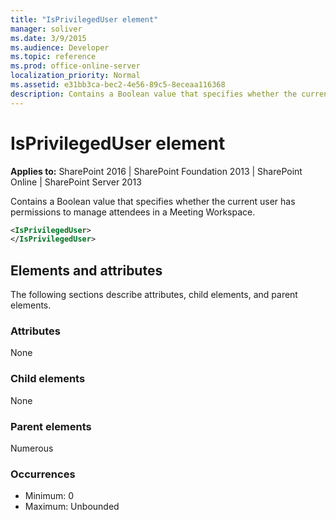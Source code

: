 ```yaml
---
title: "IsPrivilegedUser element"
manager: soliver
ms.date: 3/9/2015
ms.audience: Developer
ms.topic: reference
ms.prod: office-online-server
localization_priority: Normal
ms.assetid: e31bb3ca-bec2-4e56-89c5-8eceaa116368
description: Contains a Boolean value that specifies whether the current user has permissions to manage attendees in a Meeting Workspace.
---
```


# IsPrivilegedUser element

**Applies to:** SharePoint 2016 | SharePoint Foundation 2013 | SharePoint Online | SharePoint Server 2013
  
Contains a Boolean value that specifies whether the current user has permissions to manage attendees in a Meeting Workspace.
  
```XML
<IsPrivilegedUser>
</IsPrivilegedUser>
```

## Elements and attributes

The following sections describe attributes, child elements, and parent elements.

### Attributes

None
   
### Child elements

None
   
### Parent elements

Numerous 
   
### Occurrences

- Minimum: 0
- Maximum: Unbounded  

<br/> 
   

